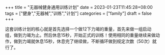 +++
title = "无器械健身通用训练计划"
date = 2023-01-23T11:45:28+08:00
tags = ["健身","无器械","训练","计划"]
categories = ["family"]
draft = false
+++

这套训练计划的核心就是首先选择一个做12下力竭的重量，首先来做一组启动组，做到力竭为止。然后休息15秒，开始正式的训练！使用相同的重量继续来做动作，做到力竭就休息15秒，休息完了继续做，不断循环做到规定次数（50次）就行了。